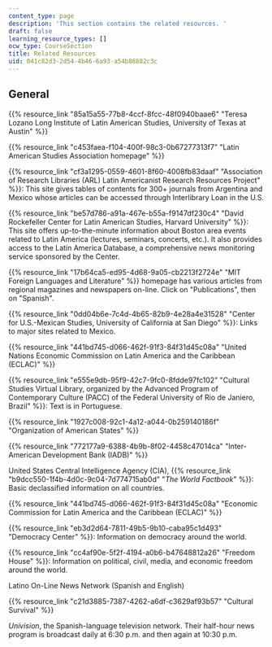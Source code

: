 ```yaml
---
content_type: page
description: 'This section contains the related resources. '
draft: false
learning_resource_types: []
ocw_type: CourseSection
title: Related Resources
uid: 041c82d3-2d54-4b46-6a93-a54b86882c3c
---
```

## General

{{% resource_link "85a15a55-77b8-4ccf-8fcc-48f0940baae6" "Teresa Lozano Long Institute of Latin American Studies, University of Texas at Austin" %}}

{{% resource_link "c453faea-f104-400f-98c3-0b67277313f7" "Latin American Studies Association homepage" %}}

{{% resource_link "cf3a1295-0559-4601-8f60-4008fb83daaf" "Association of Research Libraries (ARL) Latin Americanist Research Resources Project" %}}: This site gives tables of contents for 300+ journals from Argentina and Mexico whose articles can be accessed through Interlibrary Loan in the U.S.

{{% resource_link "be57d786-a91a-467e-b55a-f9147df230c4" "David Rockefeller Center for Latin American Studies, Harvard University" %}}: This site offers up-to-the-minute information about Boston area events related to Latin America (lectures, seminars, concerts, etc.). It also provides access to the Latin America Database, a comprehensive news monitoring service sponsored by the Center.

{{% resource_link "17b64ca5-ed95-4d68-9a05-cb2213f2724e" "MIT Foreign Languages and Literature" %}} homepage has various articles from regional magazines and newspapers on-line. Click on "Publications", then on "Spanish".

{{% resource_link "0dd04b6e-7c4d-4b65-82b9-4e28a4e31528" "Center for U.S.-Mexican Studies, University of California at San Diego" %}}: Links to major sites related to Mexico.

{{% resource_link "441bd745-d066-462f-91f3-84f31d45c08a" "United Nations Economic Commission on Latin America and the Caribbean (ECLAC)" %}}

{{% resource_link "e555e9db-95f9-42c7-9fc0-8fdde97fc102" "Cultural Studies Virtual Library, organized by the Advanced Program of Contemporary Culture (PACC) of the Federal University of Rio de Janiero, Brazil" %}}: Text is in Portuguese.

{{% resource_link "1927c008-92c1-4a12-a044-0b259140186f" "Organization of American States" %}}

{{% resource_link "772177a9-6388-4b9b-8f02-4458c47014ca" "Inter-American Development Bank (IADB)" %}}

United States Central Intelligence Agency (CIA), {{% resource_link "b9dcc550-1f4b-4d0c-9c04-7d774715ab0d" "*The World Factbook*" %}}: Basic declassified information on all countries.

{{% resource_link "441bd745-d066-462f-91f3-84f31d45c08a" "Economic Commission for Latin America and the Caribbean (ECLAC)" %}}

{{% resource_link "eb3d2d64-7811-49b5-9b10-caba95c1d493" "Democracy Center" %}}: Information on democracy around the world.

{{% resource_link "cc4af90e-5f2f-4194-a0b6-b47648812a26" "Freedom House" %}}: Information on political, civil, media, and economic freedom around the world.

Latino On-Line News Network (Spanish and English)

{{% resource_link "c21d3885-7387-4262-a6df-c3629af93b57" "Cultural Survival" %}}

*Univision*, the Spanish-language television network. Their half-hour news program is broadcast daily at 6:30 p.m. and then again at 10:30 p.m.